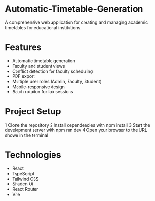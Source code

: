 # Automatic-Timetable-Generation
A comprehensive web application for creating and managing academic timetables for educational institutions.
# Features
* Automatic timetable generation
* Faculty and student views
* Conflict detection for faculty scheduling
* PDF export
* Multiple user roles (Admin, Faculty, Student)
* Mobile-responsive design
* Batch rotation for lab sessions
# Project Setup
1 Clone the repository
2 Install dependencies with npm install
3 Start the development server with npm run dev
4 Open your browser to the URL shown in the terminal
# Technologies
* React
* TypeScript
* Tailwind CSS
* Shadcn UI
* React Router
* Vite
